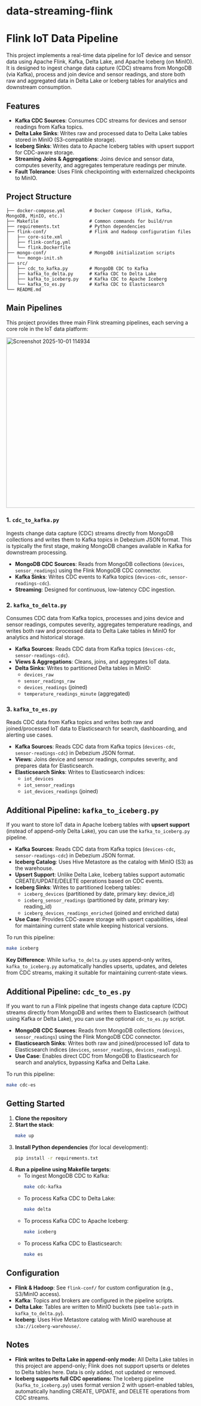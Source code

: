# data-streaming-flink

# Flink IoT Data Pipeline

This project implements a real-time data pipeline for IoT device and sensor data using Apache Flink, Kafka, Delta Lake, and Apache Iceberg (on MinIO). It is designed to ingest change data capture (CDC) streams from MongoDB (via Kafka), process and join device and sensor readings, and store both raw and aggregated data in Delta Lake or Iceberg tables for analytics and downstream consumption.

## Features
- **Kafka CDC Sources**: Consumes CDC streams for devices and sensor readings from Kafka topics.
- **Delta Lake Sinks**: Writes raw and processed data to Delta Lake tables stored in MinIO (S3-compatible storage).
- **Iceberg Sinks**: Writes data to Apache Iceberg tables with upsert support for CDC-aware storage.
- **Streaming Joins & Aggregations**: Joins device and sensor data, computes severity, and aggregates temperature readings per minute.
- **Fault Tolerance**: Uses Flink checkpointing with externalized checkpoints to MinIO.

## Project Structure
```
├── docker-compose.yml         # Docker Compose (Flink, Kafka, MongoDB, MinIO, etc.)
├── Makefile                   # Common commands for build/run
├── requirements.txt           # Python dependencies
├── flink-conf/                # Flink and Hadoop configuration files
│   ├── core-site.xml
│   ├── flink-config.yml
│   └── flink.Dockerfile
├── mongo-conf/                # MongoDB initialization scripts
│   └── mongo-init.sh
├── src/
│   ├── cdc_to_kafka.py        # MongoDB CDC to Kafka 
│   ├── kafka_to_delta.py      # Kafka CDC to Delta Lake
│   ├── kafka_to_iceberg.py    # Kafka CDC to Apache Iceberg
│   └── kafka_to_es.py         # Kafka CDC to Elasticsearch
└── README.md                  
```




## Main Pipelines

This project provides three main Flink streaming pipelines, each serving a core role in the IoT data platform:

<img width="1055" height="454" alt="Screenshot 2025-10-01 114934" src="https://github.com/user-attachments/assets/ff03635d-2cc0-4004-8d3c-3ab657b59ac7" />

### 1. `cdc_to_kafka.py`
Ingests change data capture (CDC) streams directly from MongoDB collections and writes them to Kafka topics in Debezium JSON format. This is typically the first stage, making MongoDB changes available in Kafka for downstream processing.
- **MongoDB CDC Sources**: Reads from MongoDB collections (`devices`, `sensor_readings`) using the Flink MongoDB CDC connector.
- **Kafka Sinks**: Writes CDC events to Kafka topics (`devices-cdc`, `sensor-readings-cdc`).
- **Streaming**: Designed for continuous, low-latency CDC ingestion.

### 2. `kafka_to_delta.py`
Consumes CDC data from Kafka topics, processes and joins device and sensor readings, computes severity, aggregates temperature readings, and writes both raw and processed data to Delta Lake tables in MinIO for analytics and historical storage.
- **Kafka Sources**: Reads CDC data from Kafka topics (`devices-cdc`, `sensor-readings-cdc`).
- **Views & Aggregations**: Cleans, joins, and aggregates IoT data.
- **Delta Sinks**: Writes to partitioned Delta tables in MinIO:
   - `devices_raw`
   - `sensor_readings_raw`
   - `devices_readings` (joined)
   - `temperature_readings_minute` (aggregated)

### 3. `kafka_to_es.py`
Reads CDC data from Kafka topics and writes both raw and joined/processed IoT data to Elasticsearch for search, dashboarding, and alerting use cases.
- **Kafka Sources**: Reads CDC data from Kafka topics (`devices-cdc`, `sensor-readings-cdc`) in Debezium JSON format.
- **Views**: Joins device and sensor readings, computes severity, and prepares data for Elasticsearch.
- **Elasticsearch Sinks**: Writes to Elasticsearch indices:
   - `iot_devices`
   - `iot_sensor_readings`
   - `iot_devices_readings` (joined)




## Additional Pipeline: `kafka_to_iceberg.py`

If you want to store IoT data in Apache Iceberg tables with **upsert support** (instead of append-only Delta Lake), you can use the `kafka_to_iceberg.py` pipeline.

- **Kafka Sources**: Reads CDC data from Kafka topics (`devices-cdc`, `sensor-readings-cdc`) in Debezium JSON format.
- **Iceberg Catalog**: Uses Hive Metastore as the catalog with MinIO (S3) as the warehouse.
- **Upsert Support**: Unlike Delta Lake, Iceberg tables support automatic CREATE/UPDATE/DELETE operations based on CDC events.
- **Iceberg Sinks**: Writes to partitioned Iceberg tables:
   - `iceberg_devices` (partitioned by date, primary key: device_id)
   - `iceberg_sensor_readings` (partitioned by date, primary key: reading_id)
   - `iceberg_devices_readings_enriched` (joined and enriched data)
- **Use Case**: Provides CDC-aware storage with upsert capabilities, ideal for maintaining current state while keeping historical versions.

To run this pipeline:
```bash
make iceberg
```

**Key Difference**: While `kafka_to_delta.py` uses append-only writes, `kafka_to_iceberg.py` automatically handles upserts, updates, and deletes from CDC streams, making it suitable for maintaining current-state views.


## Additional Pipeline: `cdc_to_es.py`

If you want to run a Flink pipeline that ingests change data capture (CDC) streams directly from MongoDB and writes them to Elasticsearch (without using Kafka or Delta Lake), you can use the optional `cdc_to_es.py` script.

- **MongoDB CDC Sources**: Reads from MongoDB collections (`devices`, `sensor_readings`) using the Flink MongoDB CDC connector.
- **Elasticsearch Sinks**: Writes both raw and joined/processed IoT data to Elasticsearch indices (`devices`, `sensor_readings`, `devices_readings`).
- **Use Case**: Enables direct CDC from MongoDB to Elasticsearch for search and analytics, bypassing Kafka and Delta Lake.

To run this pipeline:
```bash
make cdc-es
```

## Getting Started
1. **Clone the repository**
2. **Start the stack**:
   ```bash
   make up
   ```
3. **Install Python dependencies** (for local development):
   ```bash
   pip install -r requirements.txt
   ```
4. **Run a pipeline using Makefile targets**:
   - To ingest MongoDB CDC to Kafka:
      ```bash
      make cdc-kafka
      ```
   - To process Kafka CDC to Delta Lake:
      ```bash
      make delta
      ```
   - To process Kafka CDC to Apache Iceberg:
      ```bash
      make iceberg
      ```
   - To process Kafka CDC to Elasticsearch:
      ```bash
      make es
      ```

## Configuration
- **Flink & Hadoop**: See `flink-conf/` for custom configuration (e.g., S3/MinIO access).
- **Kafka**: Topics and brokers are configured in the pipeline scripts.
- **Delta Lake**: Tables are written to MinIO buckets (see `table-path` in `kafka_to_delta.py`).
- **Iceberg**: Uses Hive Metastore catalog with MinIO warehouse at `s3a://iceberg-warehouse/`.

## Notes
- **Flink writes to Delta Lake in append-only mode:** All Delta Lake tables in this project are append-only; Flink does not support upserts or deletes to Delta tables here. Data is only added, not updated or removed.
- **Iceberg supports full CDC operations:** The Iceberg pipeline (`kafka_to_iceberg.py`) uses format version 2 with upsert-enabled tables, automatically handling CREATE, UPDATE, and DELETE operations from CDC streams.


